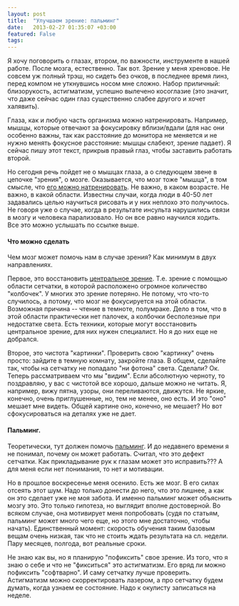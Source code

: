 ```yaml
---
layout: post
title:  "Улучшаем зрение: пальминг"
date:   2013-02-27 01:35:07 +03:00
featured: False
tags: 
---
```

Я хочу поговорить о глазах, втором, по важности, инструменте в нашей работе. После мозга, естественно. Так вот. Зрение у меня хреновое. Не совсем уж полный трэш, но сидеть без очков, в последнее время линз, перед компом не уткнувшись носом мне сложно. Набор приличный: близорукость, астигматизм, успешно вылечено косоглазие (это значит, что даже сейчас один глаз существенно слабее другого и хочет халявить).

Глаза, как и любую часть организма можно натренировать. Например, мышцы, которые отвечают за фокусировку вблизи/вдали (для нас они особенно важны, так как расстояние до монитора не меняется и не нужно менять фокусное расстояние: мышцы слабеют, зрение падает). Я сейчас пишу этот текст, прикрыв правый глаз, чтобы заставить работать второй.

Но сегодня речь пойдет не о мышцах глаза, а о следующем звене в цепочке "зрения", о мозге. Оказывается, что мозг тоже "мышца", в том смысле, что  [его можно натренировать](http://ww3.tvo.org/video/176666/dr-norman-doidge-neuroplasticity). Не важно, в каком возрасте. Не важно, в какой области. Известны случаи, когда люди в 40-50 лет задавались целью научиться рисовать и у них неплохо это получилось. Не говоря уже о случае, когда в результате инсульта нарушились связи в мозгу и человека парализовало. Но он все равно научился ходить. Все это можно услышать по ссылке выше.

#### Что можно сделать

Чем мозг может помочь нам в случае зрения? Как минимум в двух направлениях.

Первое, это восстановить [центральное зрение](http://www.glazmed.ru/lib/public11/childtreat003.shtml). Т.е. зрение с помощью области сетчатки, в которой расположено огромное количество "колбочек". У многих это зрение потеряно. Не потому, что что-то случилось, а потому, что мозг не фокусируется на этой области. Возможная причина -- чтение в темноте, полумраке. Дело в том, что в этой области практически нет палочек, а колбочки бесполезные при недостатке света. Есть техники, которые могут восстановить центральное зрение, для них нужен специалист. Но я до них еще не добрался.

Второе, это чистота "картинки". Проверить свою "картинку" очень просто: зайдите в темную комнату, закройте глаза. В общем, сделайте так, чтобы на сетчатку не попадало "ни фотона" света. Сделали? Ок. Теперь рассматриваем что мы "видим". Если абсолютную черноту, то поздравляю, у вас с чистотой все хорошо, дальше можно не читать. Я, например, вижу пятна, узоры, они переливаются, движутся. Не яркие, конечно, очень приглушенные, но, тем не менее, оно есть. И это "оно" мешает мне видеть. Общей картине оно, конечно, не мешает? Но вот сфокусироваться на деталях уже не дает.

#### Пальминг.

Теоретически, тут должен помочь [пальминг](http://www.zrenimed.com/index/palming/0-4). И до недавнего времени я не понимал, почему он может работать. Считал, что это дефект сетчатки. Как прикладывание рук к глазам может это исправить??? А для меня если нет понимания, то нет и мотивации.

Но в прошлое воскресенье меня осенило. Есть же мозг. В его силах отсеять этот шум. Надо только донести до него, что это лишнее, а как он это сделает уже не моя забота. И именно пальминг может объяснить мозгу это. Это только гипотеза, но выглядит вполне достоверной. Во всяком случае, она мотивирует меня попробовать (судя по статьям, пальминг может много чего еще, но этого мне достаточно, чтобы начать). Единственный момент: скорость обучения таким базовым вещам очень низкая, так что не стоить ждать результата на сл. недели. Пару месяцев, полгода, вот реальные сроки.

Не знаю как вы, но я планирую "пофиксить" свое зрение. Из того, что я знаю о себе и что не "фикситься" это астигматизм. Его вряд ли можно пофиксить "софтварно". И саму сетчатку лучше проверить. Астигматизм можно скорректировать лазером, а про сетчатку будем думать, когда узнаем ее состояние. Надо к окулисту записаться на неделе.
